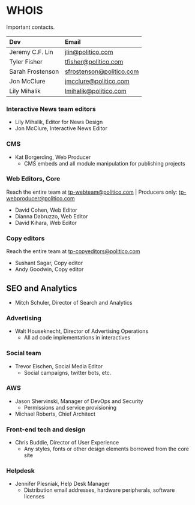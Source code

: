 # WHOIS

Important contacts.

| Dev | Email |
| :--- | :--- |
| Jeremy C.F. Lin | jlin@politico.com |
| Tyler Fisher | tfisher@politico.com |
| Sarah Frostenson | sfrostenson@politico.com |
| Jon McClure | jmcclure@politico.com |
| Lily Mihalik | lmihalik@politico.com |

### Interactive News team editors

* Lily Mihalik, Editor for News Design
* Jon McClure, Interactive News Editor

### CMS

* Kat Borgerding, Web Producer
  * CMS embeds and all module manipulation for publishing projects

### Web Editors, Core

Reach the entire team at tp-webteam@politico.com \| Producers only: tp-webproducer@politico.com

* David Cohen, Web Editor
* Dianna Dabruzzo, Web Editor
* David Kihara, Web Editor

### Copy editors

Reach the entire team at tp-copyeditors@politico.com

* Sushant Sagar, Copy editor
* Andy Goodwin, Copy editor

## SEO and Analytics

* Mitch Schuler, Director of Search and Analytics

### Advertising

* Walt Houseknecht, Director of Advertising Operations
  * All ad code implementations in interactives

### Social team

* Trevor Eischen, Social Media Editor
  * Social campaigns, twitter bots, etc.

### AWS

* Jason Shervinski, Manager of DevOps and Security
  * Permissions and service provisioning
* Michael Roberts, Chief Architect

### Front-end tech and design

* Chris Buddie, Director of User Experience
  * Any styles, fonts or other design elements borrowed from the core site

### Helpdesk

* Jennifer Plesniak, Help Desk Manager
  * Distribution email addresses, hardware peripherals, software licenses

